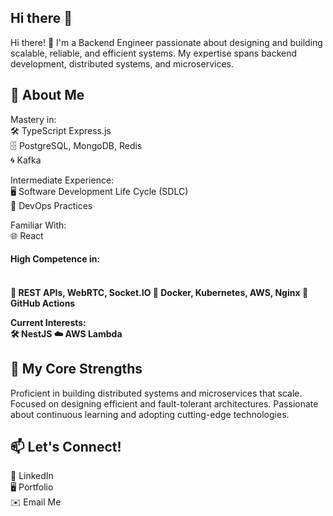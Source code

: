 ## Hi there 👋

Hi there! 👋
I'm a Backend Engineer passionate about designing and building scalable, reliable, and efficient systems. My expertise spans backend development, distributed systems, and microservices.

## 🚀 About Me
Mastery in: <br>
🛠️ TypeScript Express.js <br>
🗄️ PostgreSQL, MongoDB, Redis <br>
🌀 Kafka

Intermediate Experience: <br>
🖥️ Software Development Life Cycle (SDLC) <br>
🔄 DevOps Practices

Familiar With:<br>
🌐 React

<h4>High Competence in:<h4> <br>
🔗 REST APIs, WebRTC, Socket.IO
🧩 Docker, Kubernetes, AWS, Nginx
🔧 GitHub Actions

Current Interests: <br>
🛠️ NestJS
☁️ AWS Lambda

## 🌟 My Core Strengths
Proficient in building distributed systems and microservices that scale.
Focused on designing efficient and fault-tolerant architectures.
Passionate about continuous learning and adopting cutting-edge technologies.

## 📫 Let's Connect!
💼 LinkedIn  <br>
🖥️ Portfolio <br>
✉️ Email Me   

<!--
**Bamiakins/bamiakins** is a ✨ _special_ ✨ repository because its `README.md` (this file) appears on your GitHub profile.

Here are some ideas to get you started:

- 🔭 I’m currently working on ...
- 🌱 I’m currently learning ...
- 👯 I’m looking to collaborate on ...
- 🤔 I’m looking for help with ...
- 💬 Ask me about ...
- 📫 How to reach me: ...
- 😄 Pronouns: ...
- ⚡ Fun fact: ...
-->
